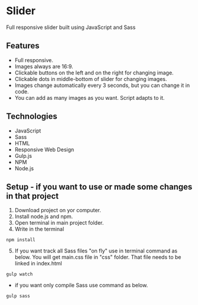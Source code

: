 # Slider
Full responsive slider built using JavaScript and Sass

## Features

* Full responsive.
* Images always are 16:9. 
* Clickable buttons on the left and on the right for changing image.
* Clickable dots in middle-bottom of slider for changing images.
* Images change automatically every 3 seconds, but you can change it in code.
* You can add as many images as you want. Script adapts to it.

## Technologies

* JavaScript
* Sass
* HTML
* Responsive Web Design
* Gulp.js
* NPM
* Node.js



## Setup - if you want to use or made some changes in that project

1. Download project on yor computer.
2. Install node.js and npm.
3. Open terminal in main project folder.
4. Write in the terminal
```
npm install
```
5. If you want track all Sass files "on fly" use in terminal command as below. You will get main.css file in "css" folder. That file needs to be linked in index.html
```
gulp watch
```
* if you want only compile Sass use command as below.
```
gulp sass
```






